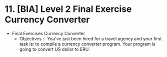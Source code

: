 # 11. [BIA] Level 2 Final Exercise Currency Converter

- Final Exercises Currency Converter 
  - Objectives :- 
        You've just been hired for a travel agency and your first task is: 
        to compile a currency converter program. Your program is going to convert 
        US dollar to ERU.
